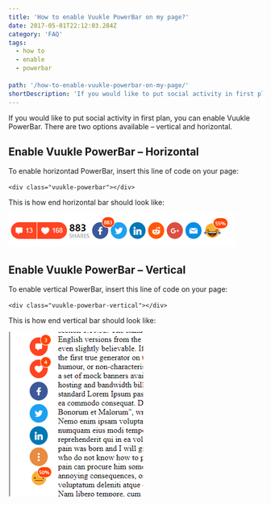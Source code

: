 ```yaml
---
title: 'How to enable Vuukle PowerBar on my page?'
date: 2017-05-01T22:12:03.284Z
category: 'FAQ'
tags:
  - how to
  - enable
  - powerbar

path: '/how-to-enable-vuukle-powerbar-on-my-page/'
shortDescription: 'If you would like to put social activity in first plan, you can enable Vuukle PowerBar. There are two options available – vertical and horizontal.'
---
```


If you would like to put social activity in first plan, you can enable Vuukle PowerBar. There are two options available – vertical and horizontal.

## Enable Vuukle PowerBar – Horizontal

To enable horizontad PowerBar, insert this line of code on your page:

`<div class="vuukle-powerbar"></div>`

This is how end horizontal bar should look like:

![Enable Vuukle PowerBar 1](img-1.png)

## Enable Vuukle PowerBar – Vertical

To enable vertical PowerBar, insert this line of code on your page:

`<div class="vuukle-powerbar-vertical"></div>`

This is how end vertical bar should look like:

![Enable Vuukle PowerBar 2](img-2.png)

